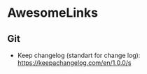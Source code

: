 # AwesomeLinks

## Git 
- Keep changelog (standart for change log): https://keepachangelog.com/en/1.0.0/s